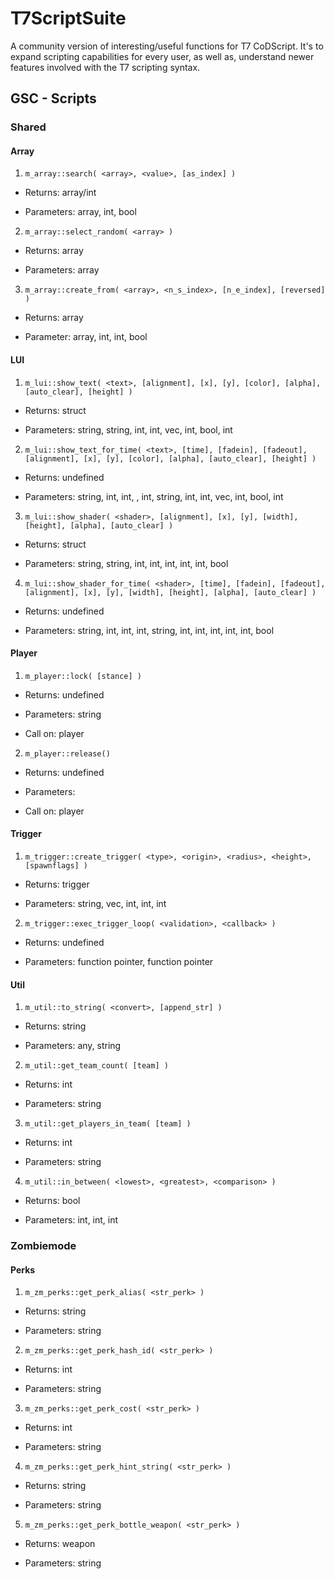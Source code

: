 # T7ScriptSuite
A community version of interesting/useful functions for T7 CoDScript.
It's to expand scripting capabilities for every user, as well as, understand newer features involved with the T7 scripting syntax.

## GSC - Scripts
### Shared

#### Array
1. ``` m_array::search( <array>, <value>, [as_index] ) ```

* Returns: array/int

* Parameters: array, int, bool

2. ``` m_array::select_random( <array> ) ```

* Returns: array

* Parameters: array

3. ``` m_array::create_from( <array>, <n_s_index>, [n_e_index], [reversed] ) ```

* Returns: array

* Parameter: array, int, int, bool

#### LUI
1. ``` m_lui::show_text( <text>, [alignment], [x], [y], [color], [alpha], [auto_clear], [height] ) ```

* Returns: struct

* Parameters: string, string, int, int, vec, int, bool, int

2. ``` m_lui::show_text_for_time( <text>, [time], [fadein], [fadeout], [alignment], [x], [y], [color], [alpha], [auto_clear], [height] ) ```

* Returns: undefined

* Parameters: string, int, int, , int, string, int, int, vec, int, bool, int

3. ``` m_lui::show_shader( <shader>, [alignment], [x], [y], [width], [height], [alpha], [auto_clear] ) ```

* Returns: struct

* Parameters: string, string, int, int, int, int, int, bool

4. ``` m_lui::show_shader_for_time( <shader>, [time], [fadein], [fadeout], [alignment], [x], [y], [width], [height], [alpha], [auto_clear] ) ```

* Returns: undefined

* Parameters: string, int, int, int, string, int, int, int, int, int, bool

#### Player
1. ``` m_player::lock( [stance] ) ```

* Returns: undefined

* Parameters: string

* Call on: player

2. ``` m_player::release() ```

* Returns: undefined

* Parameters:

* Call on: player

#### Trigger
1. ``` m_trigger::create_trigger( <type>, <origin>, <radius>, <height>, [spawnflags] ) ```

* Returns: trigger

* Parameters: string, vec, int, int, int

2. ``` m_trigger::exec_trigger_loop( <validation>, <callback> ) ```

* Returns: undefined

* Parameters: function pointer, function pointer

#### Util
1. ``` m_util::to_string( <convert>, [append_str] ) ```

* Returns: string

* Parameters: any, string

2. ``` m_util::get_team_count( [team] ) ```

* Returns: int

* Parameters: string

3. ``` m_util::get_players_in_team( [team] ) ```

* Returns: int

* Parameters: string

4. ``` m_util::in_between( <lowest>, <greatest>, <comparison> ) ```

* Returns: bool

* Parameters: int, int, int

### Zombiemode

#### Perks
1. ``` m_zm_perks::get_perk_alias( <str_perk> ) ```

* Returns: string

* Parameters: string

2. ``` m_zm_perks::get_perk_hash_id( <str_perk> ) ```

* Returns: int

* Parameters: string

3. ``` m_zm_perks::get_perk_cost( <str_perk> ) ```

* Returns: int

* Parameters: string

4. ``` m_zm_perks::get_perk_hint_string( <str_perk> ) ```

* Returns: string

* Parameters: string

5. ``` m_zm_perks::get_perk_bottle_weapon( <str_perk> ) ```

* Returns: weapon

* Parameters: string